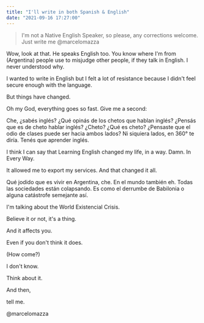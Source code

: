 ```yaml
---
title: "I'll write in both Spanish & English"
date: "2021-09-16 17:27:00"
---
```


> I'm not a Native English Speaker, so please, any corrections welcome. Just write me @marcelomazza

Wow, look at that. He speaks English too. You know where I'm from (Argentina) people use to misjudge other people, if they talk in English. I never understood why.

I wanted to write in English but I felt a lot of resistance because I didn't feel secure enough with the language.

But things have changed.

Oh my God, everything goes so fast. Give me a second:

Che, ¿sabés inglés? ¿Qué opinás de los chetos que hablan inglés? ¿Pensás que es de cheto hablar inglés? ¿Cheto? ¿Qué es cheto? ¿Pensaste que el odio de clases puede ser hacia ambos lados? Ni siquiera lados, en 360° te diría. Tenés que aprender inglés.

I think I can say that Learning English changed my life, in a way. Damn. In Every Way.

It allowed me to export my services. And that changed it all.

Qué jodido que es vivir en Argentina, che. En el mundo también eh. Todas las sociedades están colapsando. Es como el derrumbe de Babilonia o alguna catástrofe semejante así.

I'm talking about the World Existencial Crisis.

Believe it or not, it's a thing.

And it affects you.

Even if you don't think it does.

(How come?)

I don't know.

Think about it.

And then,

tell me.

@marcelomazza

